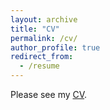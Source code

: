 ```yaml
---
layout: archive
title: "CV"
permalink: /cv/
author_profile: true
redirect_from:
  - /resume
---
```


Please see my [CV](../files/Tang_Yanhan_202305_F1.pdf).
